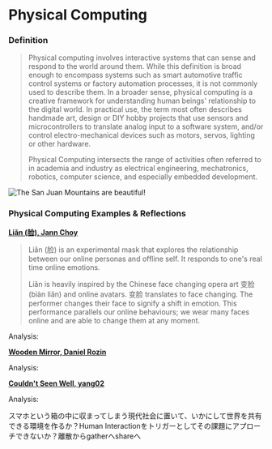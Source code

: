 # Physical Computing
### Definition

>Physical computing involves interactive systems that can sense and respond to the world around them. While this definition is broad enough to encompass systems such as smart automotive traffic control systems or factory automation processes, it is not commonly used to describe them. In a broader sense, physical computing is a creative framework for understanding human beings' relationship to the digital world. In practical use, the term most often describes handmade art, design or DIY hobby projects that use sensors and microcontrollers to translate analog input to a software system, and/or control electro-mechanical devices such as motors, servos, lighting or other hardware.
>
>Physical Computing intersects the range of activities often referred to in academia and industry as electrical engineering, mechatronics, robotics, computer science, and especially embedded development.

![The San Juan Mountains are beautiful!](/assets/images/san-juan-mountains.jpg "San Juan Mountains")

### Physical Computing Examples & Reflections

**[Liǎn (脸), Jann Choy](https://jannchoy.com/lian.html)**

>Liǎn (脸) is an experimental mask that explores the relationship between our online personas and offline self. It responds to one's real time online emotions.
>
>Liǎn is heavily inspired by the Chinese face changing opera art 变脸 (biàn liǎn) and online avatars. 变脸 translates to face changing. The performer changes their face to signify a shift in emotion. This performance parallels our online behaviours; we wear many faces online and are able to change them at any moment.

Analysis:

**[Wooden Mirror, Daniel Rozin](https://www.google.com/search?q=Wooden+Mirror%2C+Daniel+Rozin&oq=Wooden+Mirror%2C+Daniel+Rozin&aqs=chrome..69i57j0i19.641j0j7&sourceid=chrome&ie=UTF-8)**

Analysis:

**[Couldn't Seen Well, yang02](http://yang02.com/works/couldnt-seen-well/)**

Analysis:

スマホという箱の中に収まってしまう現代社会に置いて、いかにして世界を共有できる環境を作るか？Human Interactionをトリガーとしてその課題にアプローチできないか？離散からgatherへshareへ
